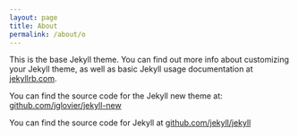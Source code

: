 ```yaml
---
layout: page
title: About
permalink: /about/o
---
```


This is the base Jekyll theme. You can find out more info about customizing your Jekyll theme, as well as basic Jekyll usage documentation at [jekyllrb.com](http://jekyllrb.com/).

You can find the source code for the Jekyll new theme at: [github.com/jglovier/jekyll-new](https://github.com/jglovier/jekyll-new)

You can find the source code for Jekyll at [github.com/jekyll/jekyll](https://github.com/jekyll/jekyll)
